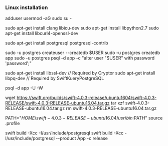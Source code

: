 ### Linux installation

adduser <USERNAME>
usermod -aG sudo <USERNAME>
su - <USERNAME>

sudo apt-get install clang libicu-dev
sudo apt-get install libpython2.7
sudo apt-get install libcurl4-openssl-dev

sudo apt-get install postgresql postgresql-contrib

sudo -u postgres createuser --createdb $USER
sudo -u postgres createdb app
sudo -u postgres psql -d app -c "alter user "$USER" with password 'password';"

sudo apt-get install libssl-dev // Required by Cryptor
sudo apt-get install libpq-dev  // Required by SwiftKueryPostgreSQL

psql -d app -U <USERNAME> -W

wget https://swift.org/builds/swift-4.0.3-release/ubuntu1604/swift-4.0.3-RELEASE/swift-4.0.3-RELEASE-ubuntu16.04.tar.gz
tar xzf swift-4.0.3-RELEASE-ubuntu16.04.tar.gz
rm swift-4.0.3-RELEASE-ubuntu16.04.tar.gz

PATH="$HOME/swift-4.0.3-RELEASE-ubuntu16.04/usr/bin:$PATH"
source .profile

swift build -Xcc -I/usr/include/postgresql
swift build -Xcc -I/usr/include/postgresql --product App -c release
